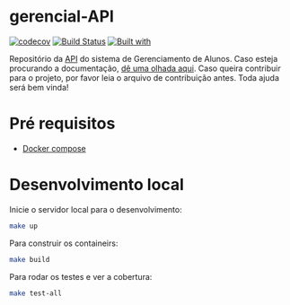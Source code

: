 # gerencial-API
[![codecov](https://codecov.io/gh/Non-Devs/gerencial-API/branch/master/graph/badge.svg)](https://codecov.io/gh/Non-Devs/gerencial-API)
[![Build Status](https://travis-ci.org/Non-Devs/gerencial-API.svg?branch=master)](https://travis-ci.org/Non-Devs/gerencial-API)
[![Built with](https://img.shields.io/badge/Built_with-Cookiecutter_Django_Rest-F7B633.svg)](https://github.com/agconti/cookiecutter-django-rest)

Repositório da [API](https://api-prod-gerencial.herokuapp.com/) do sistema de Gerenciamento de Alunos. 
Caso esteja procurando a documentação, [dê uma olhada aqui](http://Non-Devs.github.io/gerencial-API/).
Caso queira contribuir para o projeto, por favor leia o arquivo de contribuição antes. Toda ajuda será bem vinda!

# Pré requisitos

- [Docker compose](https://docs.docker.com/compose/install//)

# Desenvolvimento local

Inicie o servidor local para o desenvolvimento:
```bash
make up
```
Para construir os containeirs:
```bash
make build
```
Para rodar os testes e ver a cobertura:
```bash
make test-all
```

